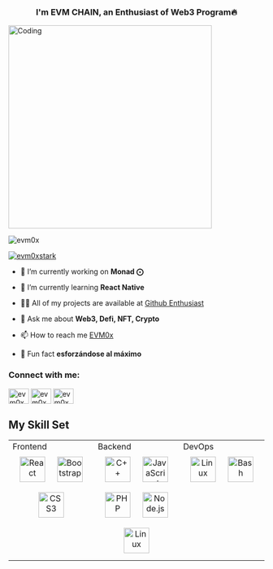 
<h3 align="center">I'm EVM CHAIN, an Enthusiast of Web3 Program🔥</h3>

<img align="center" alt="Coding" width="400" src="https://mir-s3-cdn-cf.behance.net/project_modules/hd/06f21a161921919.63cd7887d0a70.gif">

<p align="left"> <img src="https://komarev.com/ghpvc/?username=evm0x&label=Profile%20views&color=0e75b6&style=flat" alt="evm0x" /> </p>


<p align="left"> <a href="https://twitter.com/evm0xstark" target="blank"><img src="https://img.shields.io/twitter/follow/evm0xstark?logo=twitter&style=for-the-badge" alt="evm0xstark" /></a> </p>

- 🔭 I’m currently working on **Monad ⨀**

- 🌱 I’m currently learning **React Native**

- 👨‍💻 All of my projects are available at [Github Enthusiast](https://github.com/evm0x](https://github.com/EVM0x?tab=repositories)) 

- 💬 Ask me about **Web3, Defi, NFT, Crypto**

- 📫 How to reach me [EVM0x](https://mirror.xyz/0xd6D30dCFc7C0d1193c41B997660105FE8B91b73d) 

- 💜 Fun fact **esforzándose al máximo**

<h3 align="left">Connect with me:</h3>
<p align="left">
<a href="https://twitter.com/evm0xstark" target="blank"><img align="center" src="https://raw.githubusercontent.com/rahuldkjain/github-profile-readme-generator/master/src/images/icons/Social/twitter.svg" alt="evm0xstark" height="30" width="40" /></a>
<a href="https://www.youtube.com/channel/UC9w-RlNak09uLfPJyvcSj4g" target="blank"><img align="center" src="https://raw.githubusercontent.com/rahuldkjain/github-profile-readme-generator/master/src/images/icons/Social/youtube.svg" alt="evm0x chain" height="30" width="40" /></a>
<a href="https://discord.gg/RXRg84X9qm" target="blank"><img align="center" src="https://raw.githubusercontent.com/rahuldkjain/github-profile-readme-generator/master/src/images/icons/Social/discord.svg" alt="evm0x" height="30" width="40" /></a>
</p>

## My Skill Set  
<table><tr><td valign="top" width="33%">
 Frontend  
 
<div align="center">  
<a href="https://reactjs.org/" target="_blank"><img style="margin: 10px" src="https://profilinator.rishav.dev/skills-assets/react-original-wordmark.svg" alt="React" height="50" /></a>  
<a href="https://getbootstrap.com/docs/3.4/javascript/" target="_blank"><img style="margin: 10px" src="https://profilinator.rishav.dev/skills-assets/bootstrap-plain.svg" alt="Bootstrap" height="50" /></a>  
<a href="https://www.w3schools.com/css/" target="_blank"><img style="margin: 10px" src="https://profilinator.rishav.dev/skills-assets/css3-original-wordmark.svg" alt="CSS3" height="50" /></a>  


</div>
</td><td valign="top" width="33%">
  Backend 
 
<div align="center">  
<a href="https://www.cplusplus.com/" target="_blank"><img style="margin: 10px" src="https://profilinator.rishav.dev/skills-assets/cplusplus-original.svg" alt="C++" height="50" /></a>  
<a href="https://www.javascript.com/" target="_blank"><img style="margin: 10px" src="https://profilinator.rishav.dev/skills-assets/javascript-original.svg" alt="JavaScript" height="50" /></a>  
<a href="https://www.php.net/" target="_blank"><img style="margin: 10px" src="https://profilinator.rishav.dev/skills-assets/php-original.svg" alt="PHP" height="50" /></a>  
<a href="https://nodejs.org/" target="_blank"><img style="margin: 10px" src="https://profilinator.rishav.dev/skills-assets/nodejs-original-wordmark.svg" alt="Node.js" height="50" /></a>  
<a href="https://www.linux.org/" target="_blank"><img style="margin: 10px" src="https://profilinator.rishav.dev/skills-assets/linux-original.svg" alt="Linux" height="50" /></a>  
 
</div>
</td><td valign="top" width="33%">
 DevOps  
<div align="center">  
<a href="https://www.linux.org/" target="_blank"><img style="margin: 10px" src="https://profilinator.rishav.dev/skills-assets/linux-original.svg" alt="Linux" height="50" /></a>  
<a href="https://www.gnu.org/software/bash/" target="_blank"><img style="margin: 10px" src="https://profilinator.rishav.dev/skills-assets/gnu_bash-icon.svg" alt="Bash" height="50" /></a>  

</div>



